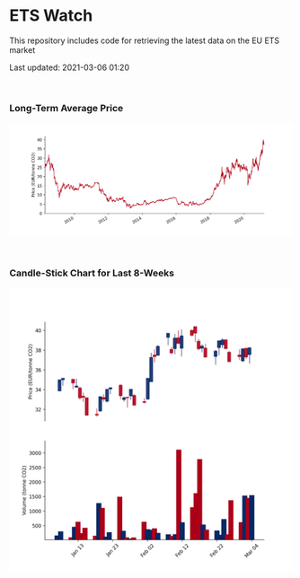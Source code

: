 # ETS Watch

This repository includes code for retrieving the latest data on the EU ETS market

Last updated: 2021-03-06 01:20

<br>

### Long-Term Average Price

![Long-term average](img/long_term_avg.png)

<br>

### Candle-Stick Chart for Last 8-Weeks

![Open, High, Low, Close & Volume](img/ohlc_vol.png)
